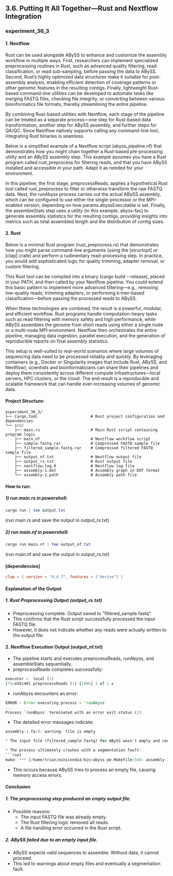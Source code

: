 ## 3.6. Putting It All Together—Rust and Nextflow Integration

### experiment_36_3

#### 1. Nextflow

Rust can be used alongside ABySS to enhance and customize the assembly workflow in multiple ways. First, researchers can implement specialized preprocessing routines in Rust, such as advanced quality filtering, read classification, or read sub-sampling, before passing the data to ABySS. Second, Rust’s highly optimized data structures make it suitable for post-assembly analysis, enabling efficient detection of coverage patterns or other genomic features in the resulting contigs. Finally, lightweight Rust-based command-line utilities can be developed to automate tasks like merging FASTQ files, checking file integrity, or converting between various bioinformatics file formats, thereby streamlining the entire pipeline.

By combining Rust-based utilities with Nextflow, each stage of the pipeline can be treated as a separate process—one step for Rust-based data transformation, another step for ABySS assembly, and further steps for QA/QC. Since Nextflow natively supports calling any command-line tool, integrating Rust binaries is seamless.

Below is a simplified example of a Nextflow script (abyss_pipeline.nf) that demonstrates how you might chain together a Rust-based pre-processing utility and an ABySS assembly step. This example assumes you have a Rust program called rust_preprocess for filtering reads, and that you have ABySS installed and accessible in your path. Adapt it as needed for your environment.

In this pipeline, the first stage, preprocessReads, applies a hypothetical Rust tool called rust_preprocess to filter or otherwise transform the raw FASTQ data. Next, the runAbyss process carries out the actual ABySS assembly, which can be configured to use either the single-processor or the MPI-enabled version, depending on how params.abyssExecutable is set. Finally, the assembleStats step uses a utility (in this example, abyss-fac) to generate assembly statistics for the resulting contigs, providing insights into metrics such as total assembled length and the distribution of contig sizes.

#### 2. Rust
Below is a minimal Rust program (rust_preprocess.rs) that demonstrates how you might parse command-line arguments (using the [structopt] or [clap] crate) and perform a rudimentary read-processing step. In practice, you would add sophisticated logic for quality trimming, adapter removal, or custom filtering.

This Rust tool can be compiled into a binary (cargo build --release), placed in your PATH, and then called by your Nextflow pipeline. You could extend this basic pattern to implement more advanced filtering—e.g., removing low-quality reads, trimming adapters, or performing k-mer-based classification—before passing the processed reads to ABySS.

When these technologies are combined, the result is a powerful, modular, and efficient workflow. Rust programs handle computation-heavy tasks such as read filtering with memory safety and high performance, while ABySS assembles the genome from short reads using either a single node or a multi-node MPI environment. Nextflow then orchestrates the entire pipeline, managing data ingestion, parallel execution, and the generation of reproducible reports on final assembly statistics.

This setup is well-suited to real-world scenarios where large volumes of sequencing data need to be processed reliably and quickly. By leveraging containers (e.g., Docker or Singularity images that include Rust, ABySS, and Nextflow), scientists and bioinformaticians can share their pipelines and deploy them consistently across different compute infrastructures—local servers, HPC clusters, or the cloud. The end result is a reproducible and scalable framework that can handle ever-increasing volumes of genomic data.

#### Project Structure:

```plaintext
experiment_36_3/
├── Cargo.toml                       # Rust project configuration and dependencies
└── src/
    ├── main.rs                      # Main Rust script containing program logic
    ├── main.nf                      # Nextflow workflow script
    ├── sample.fastq.rar             # Compressed FASTQ sample file
    ├── filtered_sample.fastq.rar    # Compressed filtered FASTQ sample file
    ├── output_nf.txt                # Nextflow output file
    ├── output_rs.txt                # Rust output file
    ├── nextflow.log.9               # Nextflow log file
    ├── assembly-1.dot               # Assembly graph in DOT format
    └── assembly-1.path              # Assembly path file
```

#### How to run:

##### 1) run main.rs in powershell:

```powershell
cargo run | tee output.txt
```

(run main.rs and save the output in output_rs.txt)

##### 2) run main.nf in powershell:

```powershell
cargo run main.nf | tee output_nf.txt
```

(run main.nf and save the output in output_rs.txt)
  
#### [dependencies]

```toml
clap = { version = "4.4.7", features = ["derive"] }
```

#### Explanation of the Output

##### 1. Rust Preprocessing Output (output_rs.txt)
* Preprocessing complete. Output saved to "filtered_sample.fastq"
* This confirms that the Rust script successfully processed the input FASTQ file.
* However, it does not indicate whether any reads were actually written to the output file.

#### 2. Nextflow Execution Output (output_nf.txt)
* The pipeline starts and executes preprocessReads, runAbyss, and assembleStats sequentially.
* preprocessReads completes successfully:

```rust
executor >  local (1)
[75/e55c40] preprocessReads (1) [100%] 1 of 1 ✔
```

* runAbyss encounters an error:
```rust
ERROR ~ Error executing process > 'runAbyss'
...
Process `runAbyss` terminated with an error exit status (2)
```

* The detailed error messages indicate:
```rust
assembly-1.fa:0: warning: file is empty

* The input file (filtered_sample.fastq) for ABySS wasn't empty and contain valid reads, the problem is from runAbyss.

* The process ultimately crashes with a segmentation fault:
```rust
make: *** [/home/trian/miniconda3/bin/abyss-pe.Makefile:568: assembly-2.dot] Segmentation fault (core dumped)
```
* This occurs because ABySS tries to process an empty file, causing memory access errors.

#### Conclusion

##### 1. The preprocessing step produced an empty output file.
* Possible reasons:
  * The input FASTQ file was already empty.
  * The Rust filtering logic removed all reads.
  * A file handling error occurred in the Rust script.
##### 2. ABySS failed due to an empty input file.
  * ABySS expects valid sequences to assemble. Without data, it cannot proceed.
  * This led to warnings about empty files and eventually a segmentation fault.
